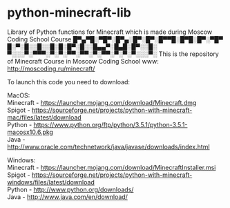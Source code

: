 # python-minecraft-lib
Library of Python functions for Minecraft which is made during Moscow Coding School Course
█▀▄▀█░▀█▀░█▀▄░█▀░█▀░█▀▀█░█▀█░█▀░▀█▀
█░▀░█░░█░░█░█░█▀░█░░█▄▄▀░█▄█░█▀░░█░
▀░░░▀░▀▀▀░▀░▀░▀▀░▀▀░▀░▀▀░▀░▀░▀░░░▀░
This is the repository of Minecraft Course in Moscow Coding School
www: http://moscoding.ru/minecraft/

To launch this code you need to download:

MacOS:<br>
Minecraft - https://launcher.mojang.com/download/Minecraft.dmg <br>
Spigot - https://sourceforge.net/projects/python-with-minecraft-mac/files/latest/download <br>
Python - https://www.python.org/ftp/python/3.5.1/python-3.5.1-macosx10.6.pkg <br>
Java - http://www.oracle.com/technetwork/java/javase/downloads/index.html <br>

Windows: <br>
Minecraft - https://launcher.mojang.com/download/MinecraftInstaller.msi <br>
Spigot - https://sourceforge.net/projects/python-with-minecraft-windows/files/latest/download <br>
Python - http://www.python.org/downloads/ <br>
Java - http://www.java.com/en/download/ <br>

